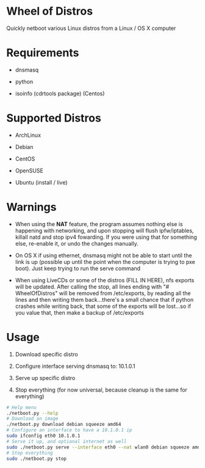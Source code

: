 # Wheel of Distros

Quickly netboot various Linux distros from a Linux / OS X computer

# Requirements

* dnsmasq

* python

* isoinfo (cdrtools package) (Centos)

# Supported Distros

* ArchLinux

* Debian

* CentOS

* OpenSUSE

* Ubuntu (install / live)

# Warnings

* When using the **NAT** feature, the program assumes nothing else is happening with networking, and upon stopping will flush ipfw/iptables, killall natd and stop ipv4 fowarding. If you were using that for something else, re-enable it, or undo the changes manually.

* On OS X if using ethernet, dnsmasq might not be able to start until the link is up (possible up until the point when the computer is trying to pxe boot). Just keep trying to run the serve command

* When using LiveCDs or some of the distros (FILL IN HERE), nfs exports will be updated. After calling the stop, all lines ending with "# WheelOfDistros" will be removed from /etc/exports, by reading all the lines and then writing them back...there's a small chance that if python crashes while writing back, that some of the exports will be lost...so if you value that, then make a backup of /etc/exports

# Usage

1. Download specific distro

2. Configure interface serving dnsmasq to: 10.1.0.1

3. Serve up specific distro

4. Stop everything (for now universal, because cleanup is the same for everything)


```bash
# Help menu
./netboot.py --help
# Download an image
./netboot.py download debian squeeze amd64
# Configure an interface to have a 10.1.0.1 ip
sudo ifconfig eth0 10.1.0.1
# Serve it up, and optional internet as well
sudo ./netboot.py serve --interface eth0 --nat wlan0 debian squeeze amd64
# Stop everything
sudo ./netboot.py stop
```
